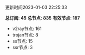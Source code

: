 更新时间2023-01-03 22:25:33

**总订阅: 45**
**总节点: 835**
**有效节点: 187**
- v2ray节点: 161
- trojan节点: 8
- ss节点: 15
- ssr节点: 3
